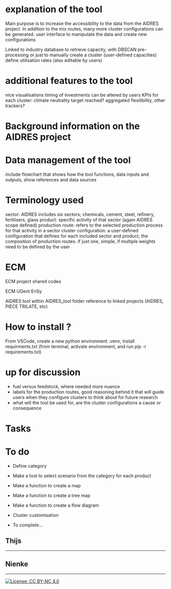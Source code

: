 # explanation of the tool
Main purpose is to increase the accessibility to the data from the AIDRES project. 
In addition to the mix routes, many more cluster configurations can be generated.
user interface to manipulate the data and create new configurations

Linked to industry database to retrieve capacity, with DBSCAN pre-processing
or just to manually create a cluster (user-defined capacities)
define utilisation rates (also editable by users)

# additional features to the tool
nice visualisations 
timing of investments can be altered by users
KPIs for each cluster: climate neutrality target reached? aggregated flexilibility, other trackers?


# Background information on the AIDRES project

# Data management of the tool
include flowchart that shows how the tool functions, data inputs and outputs, show references and data sources

# Terminology used
sector: AIDRES includes six sectors; chemicals, cement, steel, refinery, fertilisers, glass
product: specific activity of that sector (again AIDRES scope defined)
production route: refers to the selected production process for that activity in a sector
cluster configuration: a user-defined configuration that defines for each included sector and product, the composition of production routes. if just one, simple, if multiple weights need to be defined by the user

# 


# ECM
ECM project shared codes

ECM UGent EnSy 

AIDRES tool within AIDRES_tool folder
reference to linked projects (AIDRES, PIECE TRILATE, etc)

# How to install ?

From VSCode, create a new python environment .venv, install requirments.txt (from terminal, activate environment, and run pip -r requirements.txt) 

# up for discussion
- fuel versus feedstock, where needed more nuance
- labels for the production routes, good reasoning behind it that will guide users when they configure clusters
to think about for future research
- what will the tool be used for, are the cluster configurations a cause or consequence

# Tasks

# To do 

- Define category

- Make a tool to select scenario from the category for each product

- Make a function to create a map 

- Make a function to create a tree map

- Make a function to create a flow diagram 

- Cluster customisation 

- To complete...


## Thijs

---

## Nienke 

---

[![License: CC BY-NC 4.0](https://licensebuttons.net/l/by-nc/4.0/88x31.png)](https://creativecommons.org/licenses/by-nc/4.0/) 
